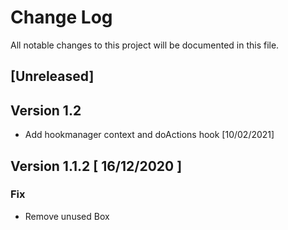 # Change Log
All notable changes to this project will be documented in this file.

## [Unreleased]



## Version 1.2

- Add hookmanager context and doActions hook [10/02/2021]

## Version 1.1.2 [ 16/12/2020 ]

### Fix 

- Remove unused Box

